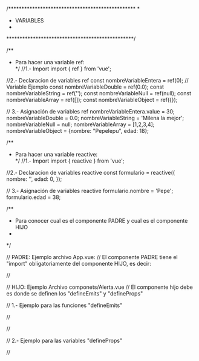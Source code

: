 /************************************************
 * 
 *  VARIABLES
 * 
 ************************************************/


/** 
 * Para hacer una variable ref:  
 */ 
//1.- Import
import { ref } from 'vue';

//2.- Declaracion de variables ref
const nombreVariableEntera = ref(0); // Variable Ejemplo
const nombreVariableDouble = ref(0.0); 
const nombreVariableString = ref(''); 
const nombreVariableNull = ref(null); 
const nombreVariableArray = ref([]); 
const nombreVariableObject = ref({}); 


// 3.- Asignación de variables ref
nombreVariableEntera.value = 30;        
nombreVariableDouble = 0.0; 
nombreVariableString = 'Milena la mejor'; 
nombreVariableNull = null; 
nombreVariableArray = [1,2,3,4]; 
nombreVariableObject = {nombre: "Pepelepu", edad: 18}; 



/** 
 * Para hacer una variable reactive:  
 */ 
//1.- Import
import { reactive } from 'vue';

//2.- Declaracion de variables reactive
const formulario = reactive({
    nombre: '',
    edad: 0,
});   

// 3.- Asignación de variables reactive
formulario.nombre = 'Pepe';  
formulario.edad = 38;  






/** 
 * Para conocer cual es el componente PADRE y cual es el componente HIJO   
 * 
 */ 


// PADRE: Ejemplo archivo App.vue:
// El componente PADRE tiene el "import" obligatoriamente del componente HIJO, es decir:

//<script setup>
    //...
    import Alerta from './components/Alerta.vue';
    //...
//</script>


<template>
    ...

    <Alerta 
        // @function-para-enviar="functionParaEnviar"
        // :variableParaEnviar="variableParaEnviar"
        // Se pueden definir otras propiedades, por ejemplo:
        // class="text-center" ó :class="text-center"
        // v-if="condicion>0"
        // v-else
    />

    ....

</template>






// HIJO: Ejemplo Archivo componets/Alerta.vue
// El componente hijo debe es donde se definen los "defineEmits" y "defineProps"

// 1.- Ejemplo para las funciones "defineEmits"

//<script setup>
    //...
    const emit = defineEmits(['function-para-enviar'])
    //...
//</script>


//<template>
    //...

    //<button 
        //...
        //@click="$emit('function-para-enviar')"
    //>
    //</button>

    //...

//</template>







// 2.- Ejemplo para las variables "defineProps"

//<script setup>
    //...
    const props = defineProps({
        variableParaEnviar: {
            type: Number,
            required: true
        }
    })
    //...
//</script>

